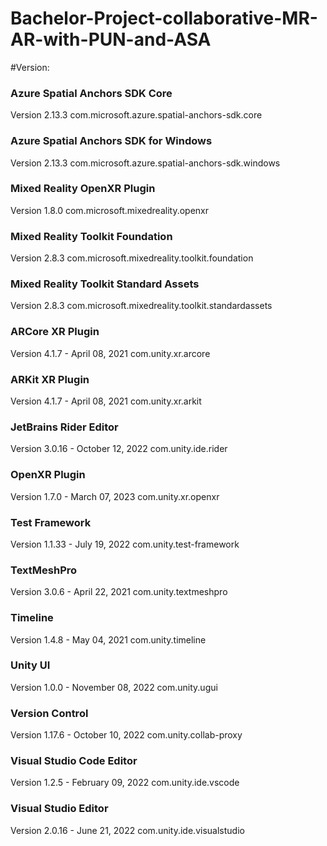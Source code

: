 # Bachelor-Project-collaborative-MR-AR-with-PUN-and-ASA

#Version:

### Azure Spatial Anchors SDK Core
Version 2.13.3
com.microsoft.azure.spatial-anchors-sdk.core

### Azure Spatial Anchors SDK for Windows
Version 2.13.3
com.microsoft.azure.spatial-anchors-sdk.windows

### Mixed Reality OpenXR Plugin
Version 1.8.0
com.microsoft.mixedreality.openxr

### Mixed Reality Toolkit Foundation
Version 2.8.3
com.microsoft.mixedreality.toolkit.foundation

### Mixed Reality Toolkit Standard Assets
Version 2.8.3
com.microsoft.mixedreality.toolkit.standardassets

### ARCore XR Plugin
Version 4.1.7 - April 08, 2021
com.unity.xr.arcore

### ARKit XR Plugin
Version 4.1.7 - April 08, 2021
com.unity.xr.arkit

### JetBrains Rider Editor
Version 3.0.16 - October 12, 2022
com.unity.ide.rider

### OpenXR Plugin
Version 1.7.0 - March 07, 2023
com.unity.xr.openxr

### Test Framework
Version 1.1.33 - July 19, 2022
com.unity.test-framework

### TextMeshPro
Version 3.0.6 - April 22, 2021
com.unity.textmeshpro

### Timeline
Version 1.4.8 - May 04, 2021
com.unity.timeline

### Unity UI
Version 1.0.0 - November 08, 2022
com.unity.ugui

### Version Control
Version 1.17.6 - October 10, 2022
com.unity.collab-proxy

### Visual Studio Code Editor
Version 1.2.5 - February 09, 2022
com.unity.ide.vscode

### Visual Studio Editor
Version 2.0.16 - June 21, 2022
com.unity.ide.visualstudio
